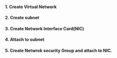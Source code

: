 #### 1. Create Virtual Network
#### 2. Create subnet
#### 3. Create Network Interface Card(NIC)
#### 4. Attach to subnet
#### 5. Create Netwrok security Group and attach to NIC.
